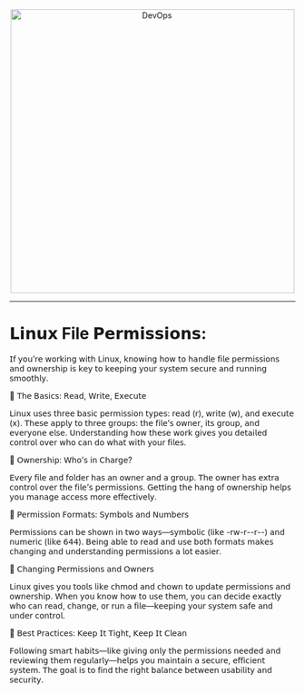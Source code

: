 <div align="center">
<img width="500" alt="DevOps" src="https://media.licdn.com/dms/image/v2/D4E22AQGRjuySBxClgQ/feedshare-shrink_2048_1536/B4EZZqcuTBHkAw-/0/1745542642565?e=1750291200&v=beta&t=sVjPUMFNFs-lF5zwK908aFwfQtQYB_D1HddEBzyHQms" />
</div>

---

# 𝗟𝗶𝗻𝘂𝘅 File 𝗣𝗲𝗿𝗺𝗶𝘀𝘀𝗶𝗼𝗻𝘀:

𝖨𝖿 𝗒𝗈𝗎’𝗋𝖾 𝗐𝗈𝗋𝗄𝗂𝗇𝗀 𝗐𝗂𝗍𝗁 𝖫𝗂𝗇𝗎𝗑, 𝗄𝗇𝗈𝗐𝗂𝗇𝗀 𝗁𝗈𝗐 𝗍𝗈 𝗁𝖺𝗇𝖽𝗅𝖾 𝖿𝗂𝗅𝖾 𝗉𝖾𝗋𝗆𝗂𝗌𝗌𝗂𝗈𝗇𝗌 𝖺𝗇𝖽 𝗈𝗐𝗇𝖾𝗋𝗌𝗁𝗂𝗉 𝗂𝗌 𝗄𝖾𝗒 𝗍𝗈 𝗄𝖾𝖾𝗉𝗂𝗇𝗀 𝗒𝗈𝗎𝗋 𝗌𝗒𝗌𝗍𝖾𝗆 𝗌𝖾𝖼𝗎𝗋𝖾 𝖺𝗇𝖽 𝗋𝗎𝗇𝗇𝗂𝗇𝗀 𝗌𝗆𝗈𝗈𝗍𝗁𝗅𝗒. 

🔹 𝖳𝗁𝖾 𝖡𝖺𝗌𝗂𝖼𝗌: 𝖱𝖾𝖺𝖽, 𝖶𝗋𝗂𝗍𝖾, 𝖤𝗑𝖾𝖼𝗎𝗍𝖾

𝖫𝗂𝗇𝗎𝗑 𝗎𝗌𝖾𝗌 𝗍𝗁𝗋𝖾𝖾 𝖻𝖺𝗌𝗂𝖼 𝗉𝖾𝗋𝗆𝗂𝗌𝗌𝗂𝗈𝗇 𝗍𝗒𝗉𝖾𝗌: 𝗋𝖾𝖺𝖽 (𝗋), 𝗐𝗋𝗂𝗍𝖾 (𝗐), 𝖺𝗇𝖽 𝖾𝗑𝖾𝖼𝗎𝗍𝖾 (𝗑). 𝖳𝗁𝖾𝗌𝖾 𝖺𝗉𝗉𝗅𝗒 𝗍𝗈 𝗍𝗁𝗋𝖾𝖾 𝗀𝗋𝗈𝗎𝗉𝗌: 𝗍𝗁𝖾 𝖿𝗂𝗅𝖾’𝗌 𝗈𝗐𝗇𝖾𝗋, 𝗂𝗍𝗌 𝗀𝗋𝗈𝗎𝗉, 𝖺𝗇𝖽 𝖾𝗏𝖾𝗋𝗒𝗈𝗇𝖾 𝖾𝗅𝗌𝖾. 𝖴𝗇𝖽𝖾𝗋𝗌𝗍𝖺𝗇𝖽𝗂𝗇𝗀 𝗁𝗈𝗐 𝗍𝗁𝖾𝗌𝖾 𝗐𝗈𝗋𝗄 𝗀𝗂𝗏𝖾𝗌 𝗒𝗈𝗎 𝖽𝖾𝗍𝖺𝗂𝗅𝖾𝖽 𝖼𝗈𝗇𝗍𝗋𝗈𝗅 𝗈𝗏𝖾𝗋 𝗐𝗁𝗈 𝖼𝖺𝗇 𝖽𝗈 𝗐𝗁𝖺𝗍 𝗐𝗂𝗍𝗁 𝗒𝗈𝗎𝗋 𝖿𝗂𝗅𝖾𝗌. 

🔹 𝖮𝗐𝗇𝖾𝗋𝗌𝗁𝗂𝗉: 𝖶𝗁𝗈’𝗌 𝗂𝗇 𝖢𝗁𝖺𝗋𝗀𝖾?

𝖤𝗏𝖾𝗋𝗒 𝖿𝗂𝗅𝖾 𝖺𝗇𝖽 𝖿𝗈𝗅𝖽𝖾𝗋 𝗁𝖺𝗌 𝖺𝗇 𝗈𝗐𝗇𝖾𝗋 𝖺𝗇𝖽 𝖺 𝗀𝗋𝗈𝗎𝗉. 𝖳𝗁𝖾 𝗈𝗐𝗇𝖾𝗋 𝗁𝖺𝗌 𝖾𝗑𝗍𝗋𝖺 𝖼𝗈𝗇𝗍𝗋𝗈𝗅 𝗈𝗏𝖾𝗋 𝗍𝗁𝖾 𝖿𝗂𝗅𝖾’𝗌 𝗉𝖾𝗋𝗆𝗂𝗌𝗌𝗂𝗈𝗇𝗌. 𝖦𝖾𝗍𝗍𝗂𝗇𝗀 𝗍𝗁𝖾 𝗁𝖺𝗇𝗀 𝗈𝖿 𝗈𝗐𝗇𝖾𝗋𝗌𝗁𝗂𝗉 𝗁𝖾𝗅𝗉𝗌 𝗒𝗈𝗎 𝗆𝖺𝗇𝖺𝗀𝖾 𝖺𝖼𝖼𝖾𝗌𝗌 𝗆𝗈𝗋𝖾 𝖾𝖿𝖿𝖾𝖼𝗍𝗂𝗏𝖾𝗅𝗒. 

🔹 𝖯𝖾𝗋𝗆𝗂𝗌𝗌𝗂𝗈𝗇 𝖥𝗈𝗋𝗆𝖺𝗍𝗌: 𝖲𝗒𝗆𝖻𝗈𝗅𝗌 𝖺𝗇𝖽 𝖭𝗎𝗆𝖻𝖾𝗋𝗌

𝖯𝖾𝗋𝗆𝗂𝗌𝗌𝗂𝗈𝗇𝗌 𝖼𝖺𝗇 𝖻𝖾 𝗌𝗁𝗈𝗐𝗇 𝗂𝗇 𝗍𝗐𝗈 𝗐𝖺𝗒𝗌—𝗌𝗒𝗆𝖻𝗈𝗅𝗂𝖼 (𝗅𝗂𝗄𝖾 -𝗋𝗐-𝗋--𝗋--) 𝖺𝗇𝖽 𝗇𝗎𝗆𝖾𝗋𝗂𝖼 (𝗅𝗂𝗄𝖾 𝟨𝟦𝟦). 𝖡𝖾𝗂𝗇𝗀 𝖺𝖻𝗅𝖾 𝗍𝗈 𝗋𝖾𝖺𝖽 𝖺𝗇𝖽 𝗎𝗌𝖾 𝖻𝗈𝗍𝗁 𝖿𝗈𝗋𝗆𝖺𝗍𝗌 𝗆𝖺𝗄𝖾𝗌 𝖼𝗁𝖺𝗇𝗀𝗂𝗇𝗀 𝖺𝗇𝖽 𝗎𝗇𝖽𝖾𝗋𝗌𝗍𝖺𝗇𝖽𝗂𝗇𝗀 𝗉𝖾𝗋𝗆𝗂𝗌𝗌𝗂𝗈𝗇𝗌 𝖺 𝗅𝗈𝗍 𝖾𝖺𝗌𝗂𝖾𝗋. 

🔹 𝖢𝗁𝖺𝗇𝗀𝗂𝗇𝗀 𝖯𝖾𝗋𝗆𝗂𝗌𝗌𝗂𝗈𝗇𝗌 𝖺𝗇𝖽 𝖮𝗐𝗇𝖾𝗋𝗌

𝖫𝗂𝗇𝗎𝗑 𝗀𝗂𝗏𝖾𝗌 𝗒𝗈𝗎 𝗍𝗈𝗈𝗅𝗌 𝗅𝗂𝗄𝖾 𝖼𝗁𝗆𝗈𝖽 𝖺𝗇𝖽 𝖼𝗁𝗈𝗐𝗇 𝗍𝗈 𝗎𝗉𝖽𝖺𝗍𝖾 𝗉𝖾𝗋𝗆𝗂𝗌𝗌𝗂𝗈𝗇𝗌 𝖺𝗇𝖽 𝗈𝗐𝗇𝖾𝗋𝗌𝗁𝗂𝗉. 𝖶𝗁𝖾𝗇 𝗒𝗈𝗎 𝗄𝗇𝗈𝗐 𝗁𝗈𝗐 𝗍𝗈 𝗎𝗌𝖾 𝗍𝗁𝖾𝗆, 𝗒𝗈𝗎 𝖼𝖺𝗇 𝖽𝖾𝖼𝗂𝖽𝖾 𝖾𝗑𝖺𝖼𝗍𝗅𝗒 𝗐𝗁𝗈 𝖼𝖺𝗇 𝗋𝖾𝖺𝖽, 𝖼𝗁𝖺𝗇𝗀𝖾, 𝗈𝗋 𝗋𝗎𝗇 𝖺 𝖿𝗂𝗅𝖾—𝗄𝖾𝖾𝗉𝗂𝗇𝗀 𝗒𝗈𝗎𝗋 𝗌𝗒𝗌𝗍𝖾𝗆 𝗌𝖺𝖿𝖾 𝖺𝗇𝖽 𝗎𝗇𝖽𝖾𝗋 𝖼𝗈𝗇𝗍𝗋𝗈𝗅. 

🔹 𝖡𝖾𝗌𝗍 𝖯𝗋𝖺𝖼𝗍𝗂𝖼𝖾𝗌: 𝖪𝖾𝖾𝗉 𝖨𝗍 𝖳𝗂𝗀𝗁𝗍, 𝖪𝖾𝖾𝗉 𝖨𝗍 𝖢𝗅𝖾𝖺𝗇

𝖥𝗈𝗅𝗅𝗈𝗐𝗂𝗇𝗀 𝗌𝗆𝖺𝗋𝗍 𝗁𝖺𝖻𝗂𝗍𝗌—𝗅𝗂𝗄𝖾 𝗀𝗂𝗏𝗂𝗇𝗀 𝗈𝗇𝗅𝗒 𝗍𝗁𝖾 𝗉𝖾𝗋𝗆𝗂𝗌𝗌𝗂𝗈𝗇𝗌 𝗇𝖾𝖾𝖽𝖾𝖽 𝖺𝗇𝖽 𝗋𝖾𝗏𝗂𝖾𝗐𝗂𝗇𝗀 𝗍𝗁𝖾𝗆 𝗋𝖾𝗀𝗎𝗅𝖺𝗋𝗅𝗒—𝗁𝖾𝗅𝗉𝗌 𝗒𝗈𝗎 𝗆𝖺𝗂𝗇𝗍𝖺𝗂𝗇 𝖺 𝗌𝖾𝖼𝗎𝗋𝖾, 𝖾𝖿𝖿𝗂𝖼𝗂𝖾𝗇𝗍 𝗌𝗒𝗌𝗍𝖾𝗆. 𝖳𝗁𝖾 𝗀𝗈𝖺𝗅 𝗂𝗌 𝗍𝗈 𝖿𝗂𝗇𝖽 𝗍𝗁𝖾 𝗋𝗂𝗀𝗁𝗍 𝖻𝖺𝗅𝖺𝗇𝖼𝖾 𝖻𝖾𝗍𝗐𝖾𝖾𝗇 𝗎𝗌𝖺𝖻𝗂𝗅𝗂𝗍𝗒 𝖺𝗇𝖽 𝗌𝖾𝖼𝗎𝗋𝗂𝗍𝗒. 

